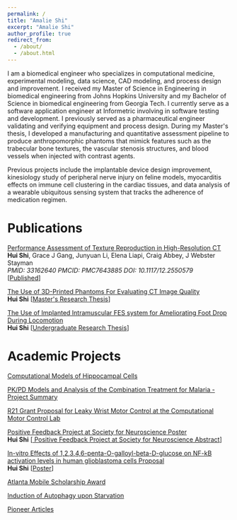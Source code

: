 ```yaml
---
permalink: /
title: "Amalie Shi"
excerpt: "Amalie Shi"
author_profile: true
redirect_from: 
  - /about/
  - /about.html
---
```



I am a biomedical engineer who specializes in computational medicine, experimental modeling, data science, CAD modeling, and process design and improvement. I received my Master of Science in Engineering in biomedical engineering from Johns Hopkins University and my Bachelor of Science in biomedical engineering from Georgia Tech. I currently serve as a software application engineer at Informetric involving in software testing and development. I previously served as a pharmaceutical engineer validating and verifying equipment and process design. During my Master's thesis, I developed a manufacturing and quantitative assessment pipeline to produce anthropomorphic phantoms that mimick features such as the trabecular bone textures, the vascular stenosis structures, and blood vessels when injected with contrast agents.

Previous projects include the implantable device design improvement, kinesiology study of peripheral nerve injury on feline models, myocarditis effects on immune cell clustering in the cardiac tissues, and data analysis of a wearable ubiquitous sensing system that tracks the adherence of medication regimen.

Publications
===

<a href="https://www.ncbi.nlm.nih.gov/pmc/articles/PMC7643885/">Performance Assessment of Texture Reproduction in High-Resolution CT</a>
<br>
 <b>Hui Shi</b>, Grace J Gang, Junyuan Li, Elena Liapi, Craig Abbey, J Webster Stayman
<br>
<i>PMID: 33162640 PMCID: PMC7643885 DOI: 10.1117/12.2550579 </i>
<br>
\[<a href="https://pubmed.ncbi.nlm.nih.gov/33162640/">Published</a>\]

<a href="https://jscholarship.library.jhu.edu/handle/1774.2/62312">The Use of 3D-Printed Phantoms For Evaluating CT Image Quality</a>
<br>
 <b>Hui Shi</b> 
\[<a href="http://jhir.library.jhu.edu/handle/1774.2/62312">Master's Research Thesis</a>\]

<a href="https://smartech.gatech.edu/handle/1853/58478/">The Use of Implanted Intramuscular FES system for Ameliorating Foot Drop During Locomotion</a>
<br>
 <b>Hui Shi</b>
\[<a href="http://hdl.handle.net/1853/58478">Undergraduate Research Thesis</a>\]


Academic Projects
===
<a href="https://github.com/amalieshi/Academic-Portfolio/blob/master/Models%20of%20Neuron/Project/Project2_finalpresentation.pdf">Computational Models of Hippocampal Cells</a>

<a href="https://github.com/amalieshi/Academic-Portfolio/blob/master/System%20Pharmacology/Final%20Project%20Report/Final%20Project%20Report.pdf">PK/PD Models and Analysis of the Combination Treatment for Malaria - Project Summary</a>

<a href="https://github.com/amalieshi/Academic-Portfolio/blob/master/Miscellaneous/Final_ResearchGrant.pdf"> R21 Grant Proposal for Leaky Wrist Motor Control at the Computational Motor Control Lab</a>

<a href="https://github.com/amalieshi/Academic-Portfolio/blob/master/Miscellaneous/Utilizing%20an%20Artificial%20Positive%20Feedback%20Loop%20to%20Control.pdf">Positive Feedback Project at Society for Neuroscience Poster</a>
<br>
 <b>Hui Shi</b> 
\[<a href="https://github.com/amalieshi/Academic-Portfolio/blob/master/Miscellaneous/huishi_SFN17_Abstract.pdf"> Positive Feedback Project at Society for Neuroscience Abstract</a>\]

<a href="https://github.com/amalieshi/Academic-Portfolio/blob/master/Miscellaneous/In%20vitro%20effects%20of%201%2C2%2C3%2C4%2C6-%20penta-O-galloyl-beta-D-glucose%20on%20NF-%CE%BAB%20activation%20levels%20in%20human%20glioblastoma%20cells_Research%20Proposal.pdf">In-vitro Effects of 1,2,3,4,6-penta-O-galloyl-beta-D-glucose on NF-kB activation levels in human glioblastoma cells Proposal</a>
<br>
 <b>Hui Shi</b> 
\[<a href="https://github.com/amalieshi/Academic-Portfolio/blob/master/Miscellaneous/In%20vitro%20effects%20of%201%2C2%2C3%2C4%2C6-%20penta-O-galloyl-beta-D-glucose%20on%20NF-%CE%BAB%20activation.pdf">Poster</a>\]

<a href="https://rh.gatech.edu/news/370611/upward-mobility">Atlanta Mobile Scholarship Award</a>

<a href="https://github.com/amalieshi/Academic-Portfolio/blob/master/Miscellaneous/autophagy%20poster.pdf">Induction of Autophagy upon Starvation</a>

<a href="https://github.com/amalieshi/Academic-Portfolio/blob/master/Miscellaneous/pioneerarticle.pdf">Pioneer Articles</a>


